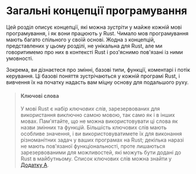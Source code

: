# Загальні концепції програмування

Цей розділ описує концепції, які можна зустріти у майже кожній мові програмування, і як вони працюють у Rust. Чимало мов програмування мають багато спільного у своїй основі. Жодна з концепцій, представлених у цьому розділі, не унікальна для Rust, але ми говоритимемо про них в контексті Rust і роз'яснимо пов'язані із ними умовності.

Зокрема, ви дізнаєтеся про змінні, базові типи, функції, коментарі і потік керування. Ці базові поняття зустрічаються у кожній програмі Rust, і вивчення їх на початку надасть вам міцну основу для подальшого руху.

> #### Ключові слова
> 
> У мові Rust є набір *ключових слів*, зарезервованих для використання виключно самою мовою,  так само як і в інших мовах. Пам'ятайте, що не можна використовувати ці слова як назви змінних та функцій. Більшість ключових слів мають особливе значення, і ви використовуватимете їх для виконання різноманітних задач у ваших програмах на Rust; декілька наразі не мають пов'язаної функціональності, проте лишаються зарезервованими для можливостей, які можуть бути додані до Rust в майбутньому. Список ключових слів можна знайти у [Додатку A][appendix_a]<!-- ignore -->.

[appendix_a]: appendix-01-keywords.md
